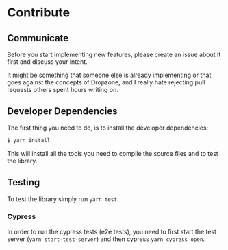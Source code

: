 # Contribute

## Communicate

Before you start implementing new features, please create an issue about it
first and discuss your intent.

It might be something that someone else is already implementing or that goes
against the concepts of Dropzone, and I really hate rejecting pull requests
others spent hours writing on.

## Developer Dependencies

The first thing you need to do, is to install the developer dependencies:

```bash
$ yarn install
```

This will install all the tools you need to compile the source files and to test
the library.

## Testing

To test the library simply run `yarn test`.

### Cypress

In order to run the cypress tests (e2e tests), you need to first start the
test server (`yarn start-test-server`) and then cypress `yarn cypress open`.
